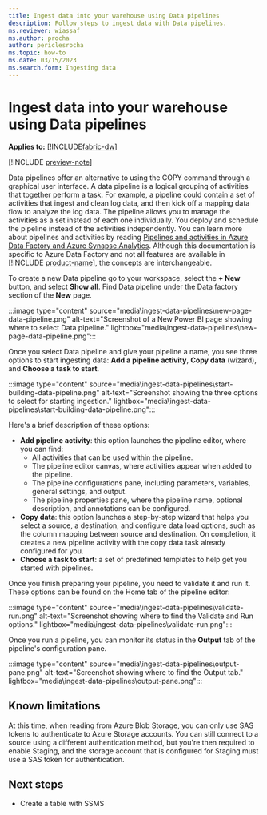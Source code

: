 ```yaml
---
title: Ingest data into your warehouse using Data pipelines
description: Follow steps to ingest data with Data pipelines.
ms.reviewer: wiassaf
ms.author: procha
author: periclesrocha
ms.topic: how-to
ms.date: 03/15/2023
ms.search.form: Ingesting data
---
```


# Ingest data into your warehouse using Data pipelines

**Applies to:** [!INCLUDE[fabric-dw](includes/applies-to-version/fabric-dw.md)]

[!INCLUDE [preview-note](../includes/preview-note.md)]

Data pipelines offer an alternative to using the COPY command through a graphical user interface. A data pipeline is a logical grouping of activities that together perform a task. For example, a pipeline could contain a set of activities that ingest and clean log data, and then kick off a mapping data flow to analyze the log data. The pipeline allows you to manage the activities as a set instead of each one individually. You deploy and schedule the pipeline instead of the activities independently. You can learn more about pipelines and activities by reading [Pipelines and activities in Azure Data Factory and Azure Synapse Analytics](/azure/data-factory/concepts-pipelines-activities?tabs=data-factory). Although this documentation is specific to Azure Data Factory and not all features are available in [!INCLUDE [product-name](../includes/product-name.md)], the concepts are interchangeable.

To create a new Data pipeline go to your workspace, select the **+ New** button, and select **Show all**. Find Data pipeline under the Data factory section of the **New** page.

:::image type="content" source="media\ingest-data-pipelines\new-page-data-pipeline.png" alt-text="Screenshot of a New Power BI page showing where to select Data pipeline." lightbox="media\ingest-data-pipelines\new-page-data-pipeline.png":::

Once you select Data pipeline and give your pipeline a name, you see three options to start ingesting data: **Add a pipeline activity**, **Copy data** (wizard), and **Choose a task to start**.

:::image type="content" source="media\ingest-data-pipelines\start-building-data-pipeline.png" alt-text="Screenshot showing the three options to select for starting ingestion." lightbox="media\ingest-data-pipelines\start-building-data-pipeline.png":::

Here's a brief description of these options:

- **Add pipeline activity**: this option launches the pipeline editor, where you can find:
  - All activities that can be used within the pipeline.
  - The pipeline editor canvas, where activities appear when added to the pipeline.
  - The pipeline configurations pane, including parameters, variables, general settings, and output.
  - The pipeline properties pane, where the pipeline name, optional description, and annotations can be configured.
- **Copy data**: this option launches a step-by-step wizard that helps you select a source, a destination, and configure data load options, such as the column mapping between source and destination. On completion, it creates a new pipeline activity with the copy data task already configured for you.
- **Choose a task to start**: a set of predefined templates to help get you started with pipelines.

Once you finish preparing your pipeline, you need to validate it and run it. These options can be found on the Home tab of the pipeline editor:

:::image type="content" source="media\ingest-data-pipelines\validate-run.png" alt-text="Screenshot showing where to find the Validate and Run options." lightbox="media\ingest-data-pipelines\validate-run.png":::

Once you run a pipeline, you can monitor its status in the **Output** tab of the pipeline's configuration pane.

:::image type="content" source="media\ingest-data-pipelines\output-pane.png" alt-text="Screenshot showing where to find the Output tab." lightbox="media\ingest-data-pipelines\output-pane.png":::

## Known limitations

At this time, when reading from Azure Blob Storage, you can only use SAS tokens to authenticate to Azure Storage accounts. You can still connect to a source using a different authentication method, but you're then required to enable Staging, and the storage account that is configured for Staging must use a SAS token for authentication.

## Next steps

- Create a table with SSMS
